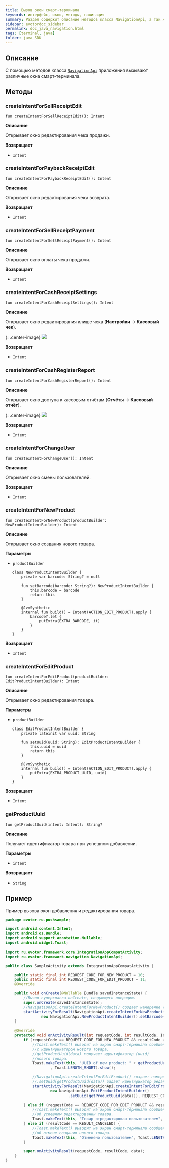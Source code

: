 ```yaml
---
title: Вызов окон смарт-терминала
keywords: интерфейс, окно, методы, навигация
summary: Раздел содержит описание методов класса NavigationApi, а так же пример вызова окон смарт-терминала.
sidebar: evotordoc_sidebar
permalink: doc_java_navigation.html
tags: [terminal, java]
folder: java_SDK
---
```


## Описание

С помощью методов класса [`NavigationApi`](https://github.com/evotor/integration-library/blob/develop/src/main/java/ru/evotor/framework/navigation/NavigationApi.kt) приложения вызывают различные окна смарт-терминала.

## Методы

### createIntentForSellReceiptEdit

```
fun createIntentForSellReceiptEdit(): Intent
```

**Описание**

Открывает окно редактирования чека продажи.

**Возвращает**

* `Intent`

### createIntentForPaybackReceiptEdit

```
fun createIntentForPaybackReceiptEdit(): Intent
```

**Описание**

Открывает окно редактирования чека возврата.

**Возвращает**

* `Intent`

### createIntentForSellReceiptPayment

```
fun createIntentForSellReceiptPayment(): Intent
```

**Описание**

Открывает окно оплаты чека продажи.

**Возвращает**

* `Intent`

### createIntentForCashReceiptSettings

```
fun createIntentForCashReceiptSettings(): Intent
```

**Описание**

Открывает окно редактирования клише чека (**Настройки** → **Кассовый чек**).

{: .center-image}
![](images\receiptsettings.png)

**Возвращает**

* `Intent`

### createIntentForCashRegisterReport

```
fun createIntentForCashRegisterReport(): Intent
```

**Описание**

Открывает окно доступа к кассовым отчётам (**Отчёты** → **Кассовый отчёт**).

{: .center-image}
![](images\CashRegisterReport.png)

**Возвращает**

* `Intent`

### createIntentForChangeUser

```
fun createIntentForChangeUser(): Intent
```

**Описание**

Открывает окно смены пользователей.

**Возвращает**

* `Intent`

### createIntentForNewProduct

```
fun createIntentForNewProduct(productBuilder: NewProductIntentBuilder): Intent

```

**Описание**

Открывает окно создания нового товара.

**Параметры**

* `productBuilder`

```
   class NewProductIntentBuilder {
       private var barcode: String? = null

       fun setBarcode(barcode: String?): NewProductIntentBuilder {
           this.barcode = barcode
           return this
       }

       @JvmSynthetic
       internal fun build() = Intent(ACTION_EDIT_PRODUCT).apply {
           barcode?.let {
               putExtra(EXTRA_BARCODE, it)
           }
       }
   }
```

**Возвращает**

* `Intent`

### createIntentForEditProduct

```
fun createIntentForEditProduct(productBuilder: EditProductIntentBuilder): Intent
```

**Описание**

Открывает окно редактирования товара.

**Параметры**

* `productBuilder`

```
   class EditProductIntentBuilder {
       private lateinit var uuid: String

       fun setUuid(uuid: String): EditProductIntentBuilder {
           this.uuid = uuid
           return this
       }

       @JvmSynthetic
       internal fun build() = Intent(ACTION_EDIT_PRODUCT).apply {
           putExtra(EXTRA_PRODUCT_UUID, uuid)
       }
   }
```

**Возвращает**

* `Intent`

### getProductUuid

```
fun getProductUuid(intent: Intent): String?
```

**Описание**

Получает идентификатор товара при успешном добавлении.

**Параметры**

* `intent`

**Возвращает**

* `String`


## Пример

Пример вызова окон добавления и редактирования товара.

```java
package evotor.ru.pushsample;

import android.content.Intent;
import android.os.Bundle;
import android.support.annotation.Nullable;
import android.widget.Toast;

import ru.evotor.framework.core.IntegrationAppCompatActivity;
import ru.evotor.framework.navigation.NavigationApi;

public class SampleActivity extends IntegrationAppCompatActivity {

    public static final int REQUEST_CODE_FOR_NEW_PRODUCT = 10;
    public static final int REQUEST_CODE_FOR_EDIT_PRODUCT = 11;
    @Override

    public void onCreate(@Nullable Bundle savedInstanceState) {
        //Вызов суперкласса onCreate, создающего операцию.
        super.onCreate(savedInstanceState);
        //NavigationApi.createIntentForNewProduct() создает намерение (Intent) на создание товара с указанным штрихкодом.
        startActivityForResult(NavigationApi.createIntentForNewProduct(
                new NavigationApi.NewProductIntentBuilder().setBarcode("111")), REQUEST_CODE_FOR_NEW_PRODUCT);
    }

    @Override
    protected void onActivityResult(int requestCode, int resultCode, Intent data) {
        if (requestCode == REQUEST_CODE_FOR_NEW_PRODUCT && resultCode == RESULT_OK) {
            //Toast.makeText() выводит на экран смарт-терминала сообщение
            //с идентификатором нового товара.
            //getProductUuid(data) получает идентификатор (uuid)
            //нового товара.
            Toast.makeText(this, "UUID of new product: " + getProductUuid(data)
                    , Toast.LENGTH_SHORT).show();

            //NavigationApi.createIntentForEditProduct() создает намерение (Intent) на редактирование товара.
            //.setUuid(getProductUuid(data)) задаёт идентификатор редактируемого товара.
            startActivityForResult(NavigationApi.createIntentForEditProduct(
                    new NavigationApi.EditProductIntentBuilder()
                            .setUuid(getProductUuid(data))), REQUEST_CODE_FOR_EDIT_PRODUCT);

        } else if (requestCode == REQUEST_CODE_FOR_EDIT_PRODUCT && resultCode == RESULT_OK) {
            //Toast.makeText() выводит на экран смарт-терминала сообщение
            //об успешном редактировании товара.
            Toast.makeText(this, "Товар отредактирован пользователем", Toast.LENGTH_SHORT).show();
        } else if (resultCode == RESULT_CANCELED) {
            //Toast.makeText() выводит на экран смарт-терминала сообщение
            //об отмене создания нового товара.
            Toast.makeText(this, "Отменено пользователем", Toast.LENGTH_SHORT).show();
        }

        super.onActivityResult(requestCode, resultCode, data);
    }
}
```
